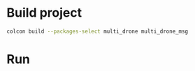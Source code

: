 # Build project

```bash
colcon build --packages-select multi_drone multi_drone_msg


```

# Run

```bash


```